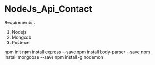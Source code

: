 # NodeJs_Api_Contact
Requirements :

1. Nodejs
2. Mongodb
3. Postman

npm init
npm install express --save
npm install body-parser --save
npm install mongoose --save
npm install -g nodemon
